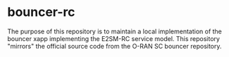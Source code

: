 # bouncer-rc

The purpose of this repository is to maintain a local implementation of the bouncer xapp implementing the E2SM-RC service model. This repository "mirrors" the official source code from the O-RAN SC bouncer repository.

